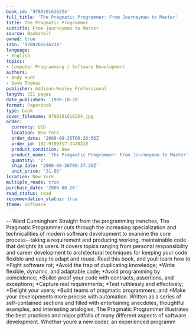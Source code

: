 ```yaml
---
book_id: '9780201616224'
full_title: 'The Pragmatic Programmer: From Journeyman to Master'
title: The Pragmatic Programmer
subtitle: From Journeyman to Master
source: Bookshelf
owned: true
isbn: '9780201616224'
language:
- English
topics:
- Computer Programming / Software Development
authors:
- Andy Hunt
- Dave Thomas
publisher: Addison-Wesley Professional
length: 321 pages
date_published: '1999-10-20'
format: Paperback
type: book
cover_filename: 9780201616224.jpg
order:
  currency: USD
  location: New York
  order_date: '2008-08-25T00:26:56Z'
  order_id: 102-9199717-3420210
  product_condition: New
  product_name: 'The Pragmatic Programmer: From Journeyman to Master'
  quantity: '1'
  ship_date: '2008-08-26T00:37:20Z'
  unit_price: '31.86'
location: New York
multiple_reads: true
purchase_date: '2008-08-26'
read_status: read
recommendation_status: true
theme: software
---
```

-- Ward Cunningham Straight from the programming trenches, The Pragmatic Programmer cuts through the increasing specialization and technicalities of modern software development to examine the core process--taking a requirement and producing working, maintainable code that delights its users. It covers topics ranging from personal responsibility and career development to architectural techniques for keeping your code flexible and easy to adapt and reuse. Read this book, and youll learn how to *Fight software rot; *Avoid the trap of duplicating knowledge; *Write flexible, dynamic, and adaptable code; *Avoid programming by coincidence; *Bullet-proof your code with contracts, assertions, and exceptions; *Capture real requirements; *Test ruthlessly and effectively; *Delight your users; *Build teams of pragmatic programmers; and *Make your developments more precise with automation. Written as a series of self-contained sections and filled with entertaining anecdotes, thoughtful examples, and interesting analogies, The Pragmatic Programmer illustrates the best practices and major pitfalls of many different aspects of software development. Whether youre a new coder, an experienced programm
